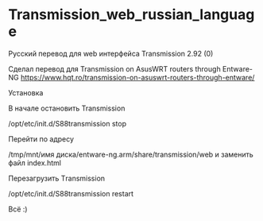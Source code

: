 # Transmission_web_russian_language
Русский перевод для web интерфейса Transmission 2.92 (0)

Сделал перевод для Transmission on AsusWRT routers through Entware-NG
https://www.hqt.ro/transmission-on-asuswrt-routers-through-entware/

Установка

В начале остановить Transmission

/opt/etc/init.d/S88transmission stop

Перейти по адресу


/tmp/mnt/имя диска/entware-ng.arm/share/transmission/web
и заменить файл index.html

Перезагрузить Тransmission

/opt/etc/init.d/S88transmission restart


Всё :)
